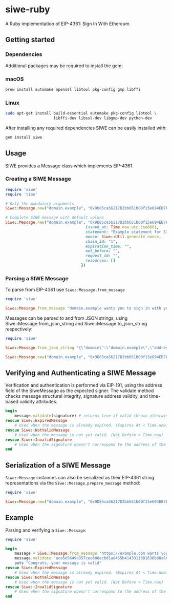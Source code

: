 # siwe-ruby
A Ruby implementation of EIP-4361: Sign In With Ethereum.

## Getting started
### Dependencies
Additional packages may be required to install the gem:

### macOS
```bash
brew install automake openssl libtool pkg-config gmp libffi
```

### Linux
```bash
sudo apt-get install build-essential automake pkg-config libtool \
                     libffi-dev libssl-dev libgmp-dev python-dev
```

After installing any required dependencies SIWE can be easily installed with:
```bash
gem install siwe
```

## Usage
SIWE provides a Message class which implements EIP-4361.
### Creating a SIWE Message

```ruby
require 'siwe'
require 'time'

# Only the mandatory arguments
Siwe::Message.new("domain.example", "0x9D85ca56217D2bb651b00f15e694EB7E713637D4", "some.uri", "1")

# Complete SIWE message with default values
Siwe::Message.new("domain.example", "0x9D85ca56217D2bb651b00f15e694EB7E713637D4", "some.uri", "1", {
                                   issued_at: Time.now.utc.iso8601,
                                   statement: "Example statement for SIWE",
                                   nonce: Siwe::Util.generate_nonce,
                                   chain_id: "1",
                                   expiration_time: "",
                                   not_before: "",
                                   request_id: "",
                                   resources: []
                                 })
```

### Parsing a SIWE Message
To parse from EIP-4361 use `Siwe::Message.from_message`

```ruby
require 'siwe'

Siwe::Message.from_message "domain.example wants you to sign in with your Ethereum account:\n0x9D85ca56217D2bb651b00f15e694EB7E713637D4\n\nExample statement for SIWE\n\nURI: some.uri\nVersion: 1\nChain ID: 1\nNonce: k1Ne4KWzBHYEFQo8\nIssued At: 2022-02-03T20:06:19Z"
```

Messages can be parsed to and from JSON strings, using Siwe::Message.from_json_string and Siwe::Message.to_json_string respectively:

```ruby
require 'siwe'

Siwe::Message.from_json_string "{\"domain\":\"domain.example\",\"address\":\"0x9D85ca56217D2bb651b00f15e694EB7E713637D4\",\"uri\":\"some.uri\",\"version\":\"1\",\"chain_id\":\"1\",\"nonce\":\"k1Ne4KWzBHYEFQo8\",\"issued_at\":\"2022-02-03T20:06:19Z\",\"statement\":\"Example statement for SIWE\",\"expiration_time\":\"\",\"not_before\":\"\",\"request_id\":\"\",\"resources\":[]}"

Siwe::Message.new("domain.example", "0x9D85ca56217D2bb651b00f15e694EB7E713637D4", "some.uri", "1").to_json_string
```

## Verifying and Authenticating a SIWE Message
Verification and authentication is performed via EIP-191, using the address field of the SiweMessage as the expected signer. The validate method checks message structural integrity, signature address validity, and time-based validity attributes.

```ruby
begin
    message.validate(signature) # returns true if valid throws otherwise
rescue Siwe::ExpiredMessage
    # Used when the message is already expired. (Expires At < Time.now)
rescue Siwe::NotValidMessage
    # Used when the message is not yet valid. (Not Before > Time.now)
rescue Siwe::InvalidSignature
    # Used when the signature doesn't correspond to the address of the message.
end
```

## Serialization of a SIWE Message
`Siwe::Message` instances can also be serialized as their EIP-4361 string representations via the `Siwe::Message.prepare_message` method:

```ruby
require 'siwe'

Siwe::Message.new("domain.example", "0x9D85ca56217D2bb651b00f15e694EB7E713637D4", "some.uri", "1").prepare_message
```

## Example
Parsing and verifying a `Siwe::Message`:
```ruby
require 'siwe'

begin
    message = Siwe::Message.from_message "https://example.com wants you to sign in with your Ethereum account:\n0xA712a0AFBFA8656581BfA96352c9EdFc519e9cad\n\n\nURI: https://example.com\nVersion: 1\nChain ID: 1\nNonce: 9WrH24z8zpiYOoBQ\nIssued At: 2022-02-04T15:52:03Z"
    message.validate "aca5e5649a357cee608ecbd1a8455b4143311381636b88a66ec7bcaf64b3a4743ff2c7cc18501a3401e182f79233dc73fc56d01506a6098d5e7e4d881bbb02921c"
    puts "Congrats, your message is valid"
rescue Siwe::ExpiredMessage
    # Used when the message is already expired. (Expires At < Time.now)
rescue Siwe::NotValidMessage
    # Used when the message is not yet valid. (Not Before > Time.now)
rescue Siwe::InvalidSignature
    # Used when the signature doesn't correspond to the address of the message.
end
```
